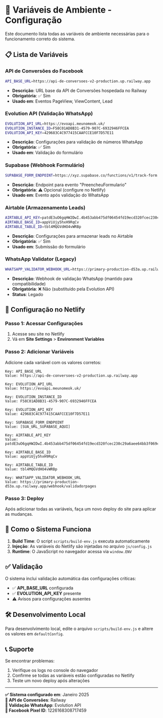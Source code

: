 # 🔧 Variáveis de Ambiente - Configuração

Este documento lista todas as variáveis de ambiente necessárias para o funcionamento correto do sistema.

## 📋 Lista de Variáveis

### **API de Conversões do Facebook**
```bash
API_BASE_URL=https://api-de-conversoes-v2-production.up.railway.app
```
- **Descrição**: URL base da API de Conversões hospedada no Railway
- **Obrigatória**: ✅ Sim
- **Usado em**: Eventos PageView, ViewContent, Lead

### **Evolution API (Validação WhatsApp)**
```bash
EVOLUTION_API_URL=https://evoapi.meunomeok.uk/
EVOLUTION_INSTANCE_ID=F58C01AD8B31-4579-907C-6932946FFCEA
EVOLUTION_API_KEY=429683C4C977415CAAFCCE10F7D57E11
```
- **Descrição**: Configurações para validação de números WhatsApp
- **Obrigatória**: ✅ Sim
- **Usado em**: Validação do formulário

### **Supabase (Webhook Formulário)**
```bash
SUPABASE_FORM_ENDPOINT=https://xyz.supabase.co/functions/v1/track-form
```
- **Descrição**: Endpoint para evento "PreencheuFormulario"
- **Obrigatória**: ⚠️ Opcional (configure no Netlify)
- **Usado em**: Evento após validação do WhatsApp

### **Airtable (Armazenamento Leads)**
```bash
AIRTABLE_API_KEY=patdE3uO6gqHW2DwI.4b453abb475df06454fd19ecd320fcec230c29a6aee64bb3f069cc515ebed848
AIRTABLE_BASE_ID=appViUjy5hxH9RqCv
AIRTABLE_TABLE_ID=tbl4MQGVdHO4vWRBp
```
- **Descrição**: Configurações para armazenar leads no Airtable
- **Obrigatória**: ✅ Sim
- **Usado em**: Submissão do formulário

### **WhatsApp Validator (Legacy)**
```bash
WHATSAPP_VALIDATOR_WEBHOOK_URL=https://primary-production-d53a.up.railway.app/webhook/validadorpages
```
- **Descrição**: Webhook de validação WhatsApp (mantido para compatibilidade)
- **Obrigatória**: ❌ Não (substituído pela Evolution API)
- **Status**: Legado

## 🚀 Configuração no Netlify

### **Passo 1: Acessar Configurações**
1. Acesse seu site no Netlify
2. Vá em **Site Settings** > **Environment Variables**

### **Passo 2: Adicionar Variáveis**
Adicione cada variável com os valores corretos:

```
Key: API_BASE_URL
Value: https://api-de-conversoes-v2-production.up.railway.app

Key: EVOLUTION_API_URL  
Value: https://evoapi.meunomeok.uk/

Key: EVOLUTION_INSTANCE_ID
Value: F58C01AD8B31-4579-907C-6932946FFCEA

Key: EVOLUTION_API_KEY
Value: 429683C4C977415CAAFCCE10F7D57E11

Key: SUPABASE_FORM_ENDPOINT
Value: [SUA_URL_SUPABASE_AQUI]

Key: AIRTABLE_API_KEY
Value: patdE3uO6gqHW2DwI.4b453abb475df06454fd19ecd320fcec230c29a6aee64bb3f069cc515ebed848

Key: AIRTABLE_BASE_ID
Value: appViUjy5hxH9RqCv

Key: AIRTABLE_TABLE_ID
Value: tbl4MQGVdHO4vWRBp

Key: WHATSAPP_VALIDATOR_WEBHOOK_URL
Value: https://primary-production-d53a.up.railway.app/webhook/validadorpages
```

### **Passo 3: Deploy**
Após adicionar todas as variáveis, faça um novo deploy do site para aplicar as mudanças.

## 🔄 Como o Sistema Funciona

1. **Build Time**: O script `scripts/build-env.js` executa automaticamente
2. **Injeção**: As variáveis do Netlify são injetadas no arquivo `js/config.js`
3. **Runtime**: O JavaScript no navegador acessa via `window.ENV`

## ✅ Validação

O sistema inclui validação automática das configurações críticas:

- ✅ **API_BASE_URL** configurada
- ✅ **EVOLUTION_API_KEY** presente
- ⚠️ Avisos para configurações ausentes

## 🛠️ Desenvolvimento Local

Para desenvolvimento local, edite o arquivo `scripts/build-env.js` e altere os valores em `defaultConfig`.

## 📞 Suporte

Se encontrar problemas:

1. Verifique os logs no console do navegador
2. Confirme se todas as variáveis estão configuradas no Netlify
3. Teste um novo deploy após alterações

---

**✅ Sistema configurado em**: Janeiro 2025  
**🔗 API de Conversões**: Railway  
**📱 Validação WhatsApp**: Evolution API  
**🎯 Facebook Pixel ID**: 1226168308717459 